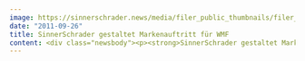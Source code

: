 ```yaml
---
image: https://sinnerschrader.news/media/filer_public_thumbnails/filer_public/15/4a/154a3654-e266-47ed-8e89-1784c14eec2b/varfoldersdjk8pxf42x64d8fxslz8jcc8fc0000gnttmpwprm2m__480x288_q85_crop_subsampling-2_upscale.jpg
date: "2011-09-26"
title: SinnerSchrader gestaltet Markenauftritt für WMF
content: <div class="newsbody"><p><strong>SinnerSchrader gestaltet Markenauftritt für WMF<br/></strong><br/>Der Webauftritt von WMF erstrahlt in neuem Glanz. Der Hersteller von Bestecken, Kochgeschirr und Kaffeemaschinen setzt online künftig auf eine Kombination aus hochwertiger Markeninszenierung und nutzerfreundlichem Shop-Modell. Verantwortlich für Konzeption und Design des WMF-Auftritts ist das Frankfurter Büro der Digitalagentur SinnerSchrader.</p><p>Der Markenbereich “WMF erleben” zeichnet sich durch eine großzügige und aufgeräumte Gestaltung aus, deren große Bildelemente den Magazin-Charakter der Seiten unterstreicht&#58; Nutzer bekommen dort Kochtipps von Testimonial Johann Lafer und können sich über die vorstellten WMF-Produkte informieren.</p><p>Sind sie von den Vorteilen überzeugt, ist der Shop stets nur einen Klick entfernt. Dort können Besucher die Artikel zudem bewerten und direkt ihren Friends und Followern via Social Media empfehlen.</p><p>Dirk Hibbeler, Standortleiter SinnerSchrader Frankfurt&#58; “Über das Marken- zum Einkaufserlebnis&#58; Der neue WMF-Auftritt zeigt, dass das harmonisch funktionieren kann.”</p><p><a href="http&#58;//wmf.de">www.wmf.de<br/></a></p><p><strong>Über SinnerSchrader<br/></strong>SinnerSchrader gehört zu den führenden Digitalagenturen in Deutschland. SinnerSchrader entwickelt interaktive Strategien, Plattformen und Applikationen, die radikale Beziehungen zwischen Konsumenten und Marken schaffen. In der SinnerSchrader-Gruppe arbeiten rund 400 Mitarbeiter an den Standorten Hamburg, Frankfurt am Main, Berlin und Hannover für Kunden wie Allianz, TUI, Tchibo, simyo, REWE, comdirect bank, Gucci Group, OTTO und Steigenberger. SinnerSchrader wurde 1996 gegründet und ist seit 1999 börsennotiert.</p><p><a class="news-backlink" href="/de/"><svg class="svg-ico svg-ico--arrow-left"><use xlink&#58;href="#arrow-down"></use></svg>Zurück zur Presse Übersicht</a></p></div>
---
```

